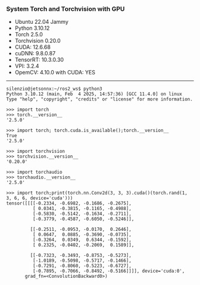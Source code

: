 
### System Torch and Torchvision with GPU

- Ubuntu 22.04 Jammy
- Python 3.10.12
- Torch 2.5.0
- Torchvision 0.20.0
- CUDA: 12.6.68
- cuDNN: 9.8.0.87
- TensorRT: 10.3.0.30
- VPI: 3.2.4
- OpemCV: 4.10.0 with CUDA: YES
_____

```
silenzio@jetsonnx:~/ros2_ws$ python3
Python 3.10.12 (main, Feb  4 2025, 14:57:36) [GCC 11.4.0] on linux
Type "help", "copyright", "credits" or "license" for more information.

>>> import torch
>>> torch.__version__
'2.5.0'

>>> import torch; torch.cuda.is_available();torch.__version__
True
'2.5.0'

>>> import torchvision
>>> torchvision.__version__
'0.20.0'

>>> import torchaudio
>>> torchaudio.__version__
'2.5.0'

>>> import torch;print(torch.nn.Conv2d(3, 3, 3).cuda()(torch.rand(1, 3, 6, 6, device='cuda')))
tensor([[[[-0.2334, -0.6982, -0.1686, -0.2675],
          [ 0.0341, -0.3815, -0.1165, -0.4988],
          [-0.5830, -0.5142, -0.1634, -0.2711],
          [-0.3779, -0.4587, -0.6050, -0.5246]],

         [[-0.2511, -0.0953, -0.0170,  0.2646],
          [ 0.0647,  0.0885, -0.3690, -0.0735],
          [-0.3264,  0.0349,  0.6344, -0.1592],
          [ 0.2325, -0.0402, -0.2069,  0.1589]],

         [[-0.7323, -0.3493, -0.8753, -0.5273],
          [-1.0189, -0.5098, -0.5717, -0.1466],
          [-0.7291, -0.8060, -0.5223, -0.6727],
          [-0.7895, -0.7066, -0.8492, -0.5166]]]], device='cuda:0',
       grad_fn=<ConvolutionBackward0>)

```
